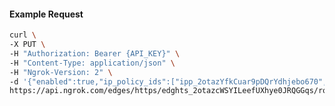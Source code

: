 <!-- Code generated for API Clients. DO NOT EDIT. -->

#### Example Request

```bash
curl \
-X PUT \
-H "Authorization: Bearer {API_KEY}" \
-H "Content-Type: application/json" \
-H "Ngrok-Version: 2" \
-d '{"enabled":true,"ip_policy_ids":["ipp_2otazYfkCuar9pDQrYdhjebo670","ipp_2otazbcIH9dmA1n0v33xH4O2E9R"]}' \
https://api.ngrok.com/edges/https/edghts_2otazcWSYILeefUXhye0JRQGGqs/routes/edghtsrt_2otazZ3W9OJRvA8djdPz6gbN2QF/ip_restriction
```
